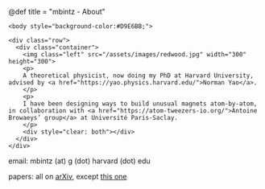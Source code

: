 @def title = "mbintz - About"

~~~
<body style="background-color:#D9E6BB;">
~~~


~~~
<div class="row">
  <div class="container">
    <img class="left" src="/assets/images/redwood.jpg" width="300" height="300">
    <p>
    A theoretical physicist, now doing my PhD at Harvard University, advised by <a href="https://yao.physics.harvard.edu/">Norman Yao</a>. 
    </p>
    <p>
    I have been designing ways to build unusual magnets atom-by-atom, in collaboration with <a href="https://atom-tweezers-io.org/">Antoine Browaeys’ group</a> at Université Paris-Saclay. 
    </p>
    <div style="clear: both"></div>      
  </div>
</div>
~~~


email: mbintz (at) g (dot) harvard (dot) edu

papers: all on [arXiv](https://arxiv.org/find/all/1/au:+bintz_m/0/1/0/all/0/1), except [this one](https://journals.plos.org/ploscompbiol/article?id=10.1371/journal.pcbi.1007034)
